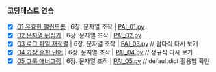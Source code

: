 ### 코딩테스트 연습

- [x] [01 유효한 팰린드롬](https://leetcode.com/problems/valid-palindrome/) | 6장. 문자열 조작 | [PAI_01.py](/PAI/PAI_01.py)
- [x] [02 문자열 뒤집기](https://leetcode.com/problems/reverse-string/) | 6장. 문자열 조작 | [PAI_02.py](/PAI/PAI_02.py)
- [x] [03 로그 파일 재정렬](https://leetcode.com/problems/reorder-data-in-log-files/) | 6장. 문자열 조작 | [PAI_03.py](/PAI/PAI_03.py) // 람다식 다시 보기
- [x] [04 가장 흔한 단어](https://leetcode.com/problems/most-common-word/) | 6장. 문자열 조작 | [PAI_04.py](/PAI/PAI_04.py) // 정규식 다시 보기
- [x] [05 그룹 애너그램](https://leetcode.com/problems/group-anagrams/) | 6장. 문자열 조작 | [PAI_05.py](/PAI/PAI_05.py) // defaultdict 활용법 확인